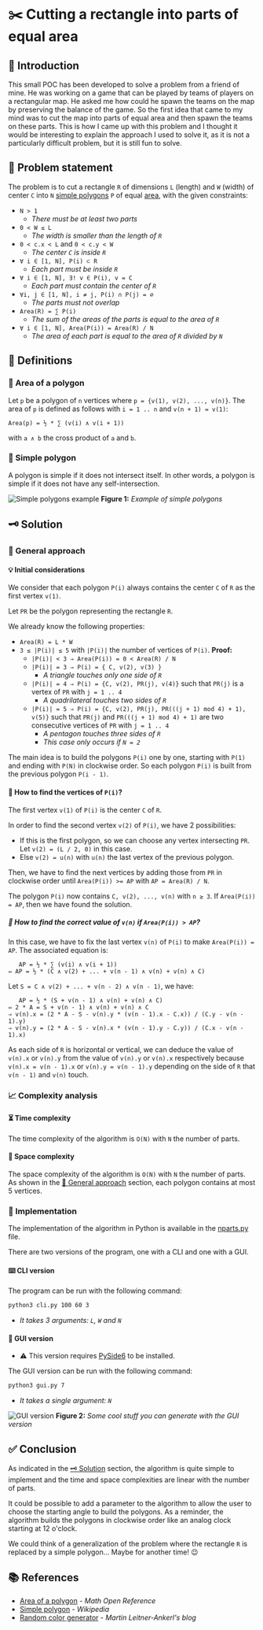 # ✂️ Cutting a rectangle into parts of equal area
## 💭 Introduction

This small POC has been developed to solve a problem from a friend of mine. He was working on a game that can be played by teams of players on a rectangular map. He asked me how could he spawn the teams on the map by preserving the balance of the game. So the first idea that came to my mind was to cut the map into parts of equal area and then spawn the teams on these parts. This is how I came up with this problem and I thought it would be interesting to explain the approach I used to solve it, as it is not a particularly difficult problem, but it is still fun to solve.

## 🧩 Problem statement

The problem is to cut a rectangle `R` of dimensions `L` (length)  and `W` (width) of center `C` into `N` [simple polygons](#-simple-polygon) `P` of equal [area](#-area-of-a-polygon), with the given constraints:
- `N > 1`
	- *There must be at least two parts*
- `0 < W ≤ L`
	- *The width is smaller than the length of `R`*
- `0 < c.x < L` and `0 < c.y < W`
	- *The center `C` is inside `R`*
- `∀ i ∈ [1, N], P(i) ⊂ R`
	- *Each part must be inside `R`*
- `∀ i ∈ [1, N], ∃! v ∈ P(i), v = C`
	- *Each part must contain the center of `R`*
- `∀i, j ∈ [1, N], i ≠ j, P(i) ∩ P(j) = ∅`
	- *The parts must not overlap*
- `Area(R) = ∑ P(i)`
	- *The sum of the areas of the parts is equal to the area of `R`*
- `∀ i ∈ [1, N], Area(P(i)) = Area(R) / N`
	- *The area of each part is equal to the area of `R` divided by `N`*

## 📖 Definitions
### 📄 Area of a polygon

Let `p` be a polygon of `n` vertices where `p = {v(1), v(2), ..., v(n)}`.
The area of `p` is defined as follows with `i = 1 .. n` and `v(n + 1) = v(1)`:
```
Area(p) = ½ * ∑ (v(i) ∧ v(i + 1))
```
with `a ∧ b` the cross product of `a` and `b`.

### 📄 Simple polygon

A polygon is simple if it does not intersect itself.
In other words, a polygon is simple if it does not have any self-intersection.

![Simple polygons example](images/simple_polygons.png "Example of simple polygons")
**Figure 1:** *Example of simple polygons*

## 🗝️ Solution
### 📜 General approach
#### 💡 Initial considerations

We consider that each polygon `P(i)` always contains the center `C` of `R` as the first vertex `v(1)`.

Let `PR` be the polygon representing the rectangle `R`.

We already know the following properties:
- `Area(R) = L * W`
- `3 ≤ |P(i)| ≤ 5` with `|P(i)|` the number of vertices of `P(i)`. **Proof:**
	- `|P(i)| < 3 ⇒ Area(P(i)) = 0 < Area(R) / N`
	- `|P(i)| = 3 ⇒ P(i) = { C, v(2), v(3) }`
		- *A triangle touches only one side of `R`*
	- `|P(i)| = 4 ⇒ P(i) = {C, v(2), PR(j), v(4)}` such that `PR(j)` is a vertex of `PR` with `j = 1 .. 4`
		- *A quadrilateral touches two sides of `R`*
	- `|P(i)| = 5 ⇒ P(i) = {C, v(2), PR(j), PR(((j + 1) mod 4) + 1), v(5)}` such that `PR(j)` and `PR(((j + 1) mod 4) + 1)` are two consecutive vertices of `PR` with `j = 1 .. 4`
		- *A pentagon touches three sides of `R`*
		- *This case only occurs if `N = 2`*

The main idea is to build the polygons `P(i)` one by one, starting with `P(1)` and ending with `P(N)` in clockwise order. So each polygon `P(i)` is built from the previous polygon `P(i - 1)`.

#### 🔎 How to find the vertices of `P(i)`?

The first vertex `v(1)` of `P(i)` is the center `C` of `R`.

In order to find the second vertex `v(2)` of `P(i)`, we have 2 possibilities:
- If this is the first polygon, so we can choose any vertex intersecting `PR`.
Let `v(2) = (L / 2, 0)` in this case.
- Else `v(2) = u(n)` with `u(n)` the last vertex of the previous polygon.

Then, we have to find the next vertices by adding those from `PR` in clockwise order until `Area(P(i)) >= AP` with `AP = Area(R) / N`.

The polygon `P(i)` now contains `C, v(2), ..., v(n)` with `n ≥ 3`.
If `Area(P(i)) = AP`, then we have found the solution.

##### 🔎 How to find the correct value of `v(n)` if `Area(P(i)) > AP`?

In this case, we have to fix the last vertex `v(n)` of `P(i)` to make `Area(P(i)) = AP`.
The associated equation is:
```
   AP = ½ * ∑ (v(i) ∧ v(i + 1))
⇔ AP = ½ * (C ∧ v(2) + ... + v(n - 1) ∧ v(n) + v(n) ∧ C)
```
Let `S = C ∧ v(2) + ... + v(n - 2) ∧ v(n - 1)`, we have:
```
   AP = ½ * (S + v(n - 1) ∧ v(n) + v(n) ∧ C)
⇔ 2 * A = S + v(n - 1) ∧ v(n) + v(n) ∧ C
⇒ v(n).x = (2 * A - S - v(n).y * (v(n - 1).x - C.x)) / (C.y - v(n - 1).y)
⇒ v(n).y = (2 * A - S - v(n).x * (v(n - 1).y - C.y)) / (C.x - v(n - 1).x)
```
As each side of `R` is horizontal or vertical, we can deduce the value of `v(n).x` or `v(n).y` from the value of `v(n).y` or `v(n).x` respectively because `v(n).x = v(n - 1).x` or `v(n).y = v(n - 1).y` depending on the side of `R` that `v(n - 1)` and `v(n)` touch.

### 📈 Complexity analysis
#### ⏳ Time complexity

The time complexity of the algorithm is `O(N)` with `N` the number of parts.

#### 💾 Space complexity

The space complexity of the algorithm is `O(N)` with `N` the number of parts.
As shown in the [📜 General approach](#-general-approach) section, each polygon contains at most 5 vertices.

### 📝 Implementation

The implementation of the algorithm in Python is available in the [nparts.py](srcs/nparts.py) file.

There are two versions of the program, one with a CLI and one with a GUI.

#### ⌨️ CLI version

The program can be run with the following command:
```bash
python3 cli.py 100 60 3
```
- *It takes 3 arguments: `L`, `W` and `N`*

#### 🎨 GUI version

- ⚠️ This version requires [PySide6](https://pypi.org/project/PySide6) to be installed.

The GUI version can be run with the following command:
```bash
python3 gui.py 7
```
- *It takes a single argument: `N`*

![GUI version](images/gui.png "GUI version")
**Figure 2:** *Some cool stuff you can generate with the GUI version*

## ✅ Conclusion

As indicated in the [🗝️ Solution](#️-solution) section, the algorithm is quite simple to implement and the time and space complexities are linear with the number of parts.

It could be possible to add a parameter to the algorithm to allow the user to choose the starting angle to build the polygons. As a reminder, the algorithm builds the polygons in clockwise order like an analog clock starting at 12 o'clock.

We could think of a generalization of the problem where the rectangle `R` is replaced by a simple polygon... Maybe for another time! 😉

## 📚 References

- [Area of a polygon](https://www.mathopenref.com/coordpolygonarea.html) - *Math Open Reference*
- [Simple polygon](https://en.wikipedia.org/wiki/Simple_polygon) - *Wikipedia*
- [Random color generator](https://martin.ankerl.com/2009/12/09/how-to-create-random-colors-programmatically) - *Martin Leitner-Ankerl's blog*

